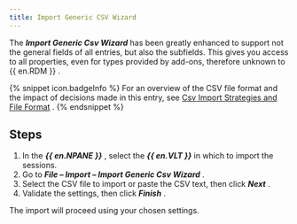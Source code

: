 ```yaml
---
title: Import Generic CSV Wizard
---
```

The ***Import Generic Csv Wizard*** has been greatly enhanced to support not the general fields of all entries, but also the subfields. This gives you access to all properties, even for types provided by add-ons, therefore unknown to {{ en.RDM }} . 

{% snippet icon.badgeInfo %} 
For an overview of the CSV file format and the impact of decisions made in this entry, see [Csv Import Strategies and File Format](/rdm/windows/commands/file/import/import-generic-csv-wizard/csv-strategies-file-format/) . 
{% endsnippet %}
 
## Steps 

1. In the ***{{ en.NPANE }}*** , select the ***{{ en.VLT }}*** in which to import the sessions. 
1. Go to ***File – Import – Import Generic Csv Wizard*** . 
1. Select the CSV file to import or paste the CSV text, then click ***Next*** . 
1. Validate the settings, then click ***Finish*** . 

The import will proceed using your chosen settings. 
